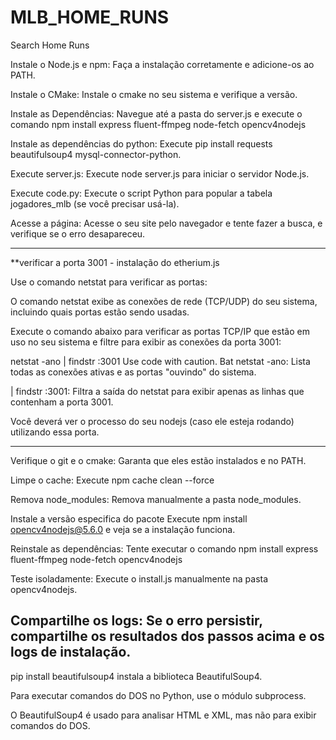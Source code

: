 # MLB_HOME_RUNS
Search Home Runs

Instale o Node.js e npm: Faça a instalação corretamente e adicione-os ao PATH.

Instale o CMake: Instale o cmake no seu sistema e verifique a versão.

Instale as Dependências: Navegue até a pasta do server.js e execute o comando npm install express fluent-ffmpeg node-fetch opencv4nodejs

Instale as dependências do python: Execute pip install requests beautifulsoup4 mysql-connector-python.

Execute server.js: Execute node server.js para iniciar o servidor Node.js.

Execute code.py: Execute o script Python para popular a tabela jogadores_mlb (se você precisar usá-la).

Acesse a página: Acesse o seu site pelo navegador e tente fazer a busca, e verifique se o erro desapareceu.

-------------------------------------------------------------------------------------------------------------------------------------------
**verificar a porta 3001 - instalação do etherium.js

Use o comando netstat para verificar as portas:

O comando netstat exibe as conexões de rede (TCP/UDP) do seu sistema, incluindo quais portas estão sendo usadas.

Execute o comando abaixo para verificar as portas TCP/IP que estão em uso no seu sistema e filtre para exibir as conexões da porta 3001:

netstat -ano | findstr :3001
Use code with caution.
Bat
netstat -ano: Lista todas as conexões ativas e as portas "ouvindo" do sistema.

| findstr :3001: Filtra a saída do netstat para exibir apenas as linhas que contenham a porta 3001.

Você deverá ver o processo do seu nodejs (caso ele esteja rodando) utilizando essa porta.

---------------------------------------------------------------------------------------------------------------------------------------------
Verifique o git e o cmake: Garanta que eles estão instalados e no PATH.

Limpe o cache: Execute npm cache clean --force

Remova node_modules: Remova manualmente a pasta node_modules.

Instale a versão especifica do pacote Execute npm install opencv4nodejs@5.6.0 e veja se a instalação funciona.

Reinstale as dependências: Tente executar o comando npm install express fluent-ffmpeg node-fetch opencv4nodejs

Teste isoladamente: Execute o install.js manualmente na pasta opencv4nodejs.

Compartilhe os logs: Se o erro persistir, compartilhe os resultados dos passos acima e os logs de instalação.
-----------------------------------------------------------------------------------------------------------------------------------------------
pip install beautifulsoup4 instala a biblioteca BeautifulSoup4.

Para executar comandos do DOS no Python, use o módulo subprocess.

O BeautifulSoup4 é usado para analisar HTML e XML, mas não para exibir comandos do DOS.
